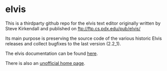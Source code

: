 # elvis

This is a thirdparty github repo for the elvis text editor originally written
by Steve Kirkendall and published on ftp://ftp.cs.pdx.edu/pub/elvis/

Its main purpose is preserving the source code of the various historic Elvis
releases and collect bugfixes to the last version (2.2_1).

The elvis documentation can be found
[here](http://htmlpreview.github.io/?https://github.com/mbert/elvis/blob/master/README.html).

There is also an [unofficial home page](http://elvis.the-little-red-haired-girl.org).
